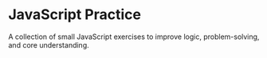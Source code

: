 # JavaScript Practice

A collection of small JavaScript exercises to improve logic, problem-solving, and core understanding.
